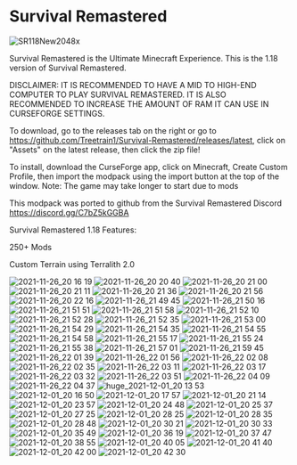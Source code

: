 # Survival Remastered
![SR118New2048x](https://user-images.githubusercontent.com/39657565/146496629-df5d81ba-a547-4e24-bbe2-47566b36de17.png)



Survival Remastered is the Ultimate Minecraft Experience. This is the 1.18 version of Survival Remastered.

DISCLAIMER: IT IS RECOMMENDED TO HAVE A MID TO HIGH-END COMPUTER TO PLAY SURVIVAL REMASTERED. IT IS ALSO RECOMMENDED TO INCREASE THE AMOUNT OF RAM IT CAN USE IN CURSEFORGE SETTINGS.

To download, go to the releases tab on the right or go to https://github.com/Treetrain1/Survival-Remastered/releases/latest, click on "Assets" on the latest release, then click the zip file!

To install, download the CurseForge app, click on Minecraft, Create Custom Profile, then import the modpack using the import button at the top of the window.
Note: The game may take longer to start due to mods



This modpack was ported to github from the Survival Remastered Discord https://discord.gg/C7bZ5kGGBA


Survival Remastered 1.18 Features:

250+ Mods

Custom Terrain using Terralith 2.0

![2021-11-26_20 16 19](https://user-images.githubusercontent.com/39657565/143665291-1b2eb799-5c47-439d-8f45-8525b08e993b.png)
![2021-11-26_20 20 40](https://user-images.githubusercontent.com/39657565/143665296-4e11a833-d504-46af-9bd2-fe4a96878754.png)
![2021-11-26_20 21 00](https://user-images.githubusercontent.com/39657565/143665298-a50ae7c1-3f96-460f-81bc-4d6c63e27868.png)
![2021-11-26_20 21 11](https://user-images.githubusercontent.com/39657565/143665299-c3acbe6b-38d1-41d4-a9be-8f4ef1da257d.png)
![2021-11-26_20 21 36](https://user-images.githubusercontent.com/39657565/143665302-54449201-15b5-4d98-a645-5a2b637cd445.png)
![2021-11-26_20 21 56](https://user-images.githubusercontent.com/39657565/143665310-697c874f-a7cf-4457-b831-936413df180e.png)
![2021-11-26_20 22 16](https://user-images.githubusercontent.com/39657565/143665315-0d10b429-1443-45df-80fb-0daa51a73c98.png)
![2021-11-26_21 49 45](https://user-images.githubusercontent.com/39657565/143668536-f19687ff-995c-4b76-a44c-db8565bc9a3f.png)
![2021-11-26_21 50 16](https://user-images.githubusercontent.com/39657565/143668544-d28fce31-8101-47a7-9a0b-b690eb98f97f.png)
![2021-11-26_21 51 51](https://user-images.githubusercontent.com/39657565/143668550-8bdb89ae-970b-458d-91b9-e9cb2e781889.png)
![2021-11-26_21 51 58](https://user-images.githubusercontent.com/39657565/143668553-7494e53b-42bb-476f-b63c-6f83550261e3.png)
![2021-11-26_21 52 10](https://user-images.githubusercontent.com/39657565/143668554-b064a268-7c4a-47fa-bad9-4fffe58eff2b.png)
![2021-11-26_21 52 28](https://user-images.githubusercontent.com/39657565/143668560-2b0aa4e3-b963-42a1-abd3-b49d430825e3.png)
![2021-11-26_21 52 35](https://user-images.githubusercontent.com/39657565/143668561-af8ca867-fba5-44d2-883d-c06bce8b41e8.png)
![2021-11-26_21 53 00](https://user-images.githubusercontent.com/39657565/143668570-c36a9a21-4738-4c92-83cc-68ab477bb198.png)
![2021-11-26_21 54 29](https://user-images.githubusercontent.com/39657565/143668572-42c9847c-72ce-4e87-b8fc-487965b21d9f.png)
![2021-11-26_21 54 35](https://user-images.githubusercontent.com/39657565/143668577-04947d8d-12b6-4776-b6f3-04f26da23d64.png)
![2021-11-26_21 54 55](https://user-images.githubusercontent.com/39657565/143668578-75d2b6d5-0380-4a45-bc55-cbb080536368.png)
![2021-11-26_21 54 58](https://user-images.githubusercontent.com/39657565/143668580-bc2041aa-8cc7-4fb1-901a-f58484ac3c7d.png)
![2021-11-26_21 55 17](https://user-images.githubusercontent.com/39657565/143668586-13bf0239-9f14-46d2-ac5f-18216f20919e.png)
![2021-11-26_21 55 24](https://user-images.githubusercontent.com/39657565/143668587-7c8efcf2-9d21-44f9-9fbc-19acadedbe8e.png)
![2021-11-26_21 55 38](https://user-images.githubusercontent.com/39657565/143668591-36f87e1f-c230-487b-a6e2-ef9afc4f5dc5.png)
![2021-11-26_21 57 01](https://user-images.githubusercontent.com/39657565/143668593-1d8e6db3-c504-41ac-9a0a-a3c68610289c.png)
![2021-11-26_21 59 45](https://user-images.githubusercontent.com/39657565/143668598-06ced48b-45e0-4613-916c-4bfa0b2dabd5.png)
![2021-11-26_22 01 39](https://user-images.githubusercontent.com/39657565/143668600-08599545-faaf-49e7-ac8b-fe416ac117a7.png)
![2021-11-26_22 01 56](https://user-images.githubusercontent.com/39657565/143668603-513fe543-48f8-442b-98a9-5283039885ed.png)
![2021-11-26_22 02 08](https://user-images.githubusercontent.com/39657565/143668604-7f7db8a8-0a5a-4622-b640-c5ac6c475aa5.png)
![2021-11-26_22 02 35](https://user-images.githubusercontent.com/39657565/143668607-004759fb-63d4-4c19-baf6-56c4f7e5b027.png)
![2021-11-26_22 03 11](https://user-images.githubusercontent.com/39657565/143668609-eab218ff-3645-494b-b9b0-925e2c8378ba.png)
![2021-11-26_22 03 17](https://user-images.githubusercontent.com/39657565/143668612-a40d3ac4-f2ae-4d00-884b-c7efb74b0944.png)
![2021-11-26_22 03 32](https://user-images.githubusercontent.com/39657565/143668613-b73f1990-4c64-4779-a8f1-b3014015ea65.png)
![2021-11-26_22 03 51](https://user-images.githubusercontent.com/39657565/143668618-fad4f7e0-acb1-409d-b0a1-54f429087fe8.png)
![2021-11-26_22 04 09](https://user-images.githubusercontent.com/39657565/143668621-b70abb26-32ae-4d05-b61c-5c0644c7bfb2.png)
![2021-11-26_22 04 37](https://user-images.githubusercontent.com/39657565/143668623-9fecf023-d226-4f61-b889-039f1838e12b.png)
![huge_2021-12-01_20 13 53](https://user-images.githubusercontent.com/39657565/144345003-ce311a91-ed78-4635-b7ba-727f551945d4.png)
![2021-12-01_20 16 50](https://user-images.githubusercontent.com/39657565/144347077-7553f138-c52f-4916-a71f-6c2d727313d0.png)
![2021-12-01_20 17 57](https://user-images.githubusercontent.com/39657565/144345809-2e65c7e8-8a14-44a9-982e-ae81857f15af.png)
![2021-12-01_20 21 14](https://user-images.githubusercontent.com/39657565/144345821-76ab140b-399e-4405-9668-f86317ff8f9c.png)
![2021-12-01_20 23 57](https://user-images.githubusercontent.com/39657565/144346670-b7bd0f53-1b3d-4f3f-bad1-e1abbd5780a6.png)
![2021-12-01_20 24 48](https://user-images.githubusercontent.com/39657565/144346681-922739d3-4f58-4e7f-9758-6a1dbddd7a23.png)
![2021-12-01_20 25 37](https://user-images.githubusercontent.com/39657565/144346691-dc3ab1ef-2ffa-4592-ba5c-34338b013bea.png)
![2021-12-01_20 27 25](https://user-images.githubusercontent.com/39657565/144346715-d0d708e8-61de-485d-9433-a7d4dfda7260.png)
![2021-12-01_20 28 25](https://user-images.githubusercontent.com/39657565/144346728-4cb54606-4bd2-4cc1-b92d-14984ee81d19.png)
![2021-12-01_20 28 35](https://user-images.githubusercontent.com/39657565/144346733-e6eb72e1-2e9b-444b-9cd8-3c07f43e4486.png)
![2021-12-01_20 28 48](https://user-images.githubusercontent.com/39657565/144346741-993a8b6b-9f7a-460d-812d-c9044e562757.png)
![2021-12-01_20 30 21](https://user-images.githubusercontent.com/39657565/144346755-f65336fc-cbac-4aa5-8671-da47dabf0d19.png)
![2021-12-01_20 30 33](https://user-images.githubusercontent.com/39657565/144346784-a5179f48-be5f-4631-9b52-47ace42cfb32.png)
![2021-12-01_20 35 49](https://user-images.githubusercontent.com/39657565/144348088-c1373870-5e49-467d-bc27-9fc61dc6db0d.png)
![2021-12-01_20 36 19](https://user-images.githubusercontent.com/39657565/144348097-7b229aeb-8e5f-4fa8-8783-5ba4c120d11e.png)
![2021-12-01_20 37 47](https://user-images.githubusercontent.com/39657565/144348109-4d74b26c-136f-40a6-bc9b-79ab64701c87.png)
![2021-12-01_20 38 55](https://user-images.githubusercontent.com/39657565/144348118-73d69419-a8c0-484d-a848-f22a7d5b26a8.png)
![2021-12-01_20 40 05](https://user-images.githubusercontent.com/39657565/144348124-630b4c48-7b84-4d71-ab06-28da703bd4a3.png)
![2021-12-01_20 41 40](https://user-images.githubusercontent.com/39657565/144348140-2833ba46-7fc6-4b66-b351-d6ed9138da94.png)
![2021-12-01_20 42 00](https://user-images.githubusercontent.com/39657565/144348149-7b074a3b-5237-4add-9eef-ff5203250c98.png)
![2021-12-01_20 42 30](https://user-images.githubusercontent.com/39657565/144348162-6b320697-0a16-4781-9382-330e331319c2.png)
